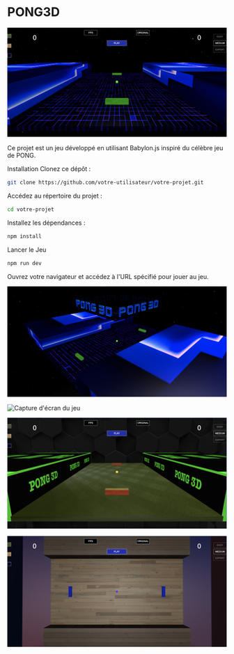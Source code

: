 # PONG3D

![Capture d'écran du jeu](capture/screen.png)

Ce projet est un jeu développé en utilisant Babylon.js inspiré du célèbre jeu de PONG.

Installation
Clonez ce dépôt :
```bash
git clone https://github.com/votre-utilisateur/votre-projet.git
```

Accédez au répertoire du projet :
```bash
cd votre-projet
```
Installez les dépendances :
```bash
npm install
```
Lancer le Jeu
```bash
npm run dev
```
Ouvrez votre navigateur et accédez à l'URL spécifié pour jouer au jeu.

![Capture d'écran du jeu](capture/screen2.png)

![Capture d'écran du jeu](capture/screen3.png)

![Capture d'écran du jeu](capture/screen4.png)

![Capture d'écran du jeu](capture/screen5.png)
